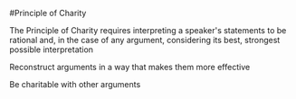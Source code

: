 #Principle of Charity

The Principle of Charity requires interpreting a speaker's statements to be rational and, in the case of any argument, considering its best, strongest possible interpretation

Reconstruct arguments in a way that makes them more effective

Be charitable with other arguments